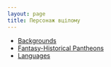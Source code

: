 ```yaml
---
layout: page
title: Персонаж вцілому
---
```

* [Backgrounds]({{site.baseurl}}/docs/character/backgrounds.html)
* [Fantasy-Historical Pantheons]({{site.baseurl}}/docs/character/fantasy-historical_pantheons.html)
* [Languages]({{site.baseurl}}/docs/character/languages.html)
